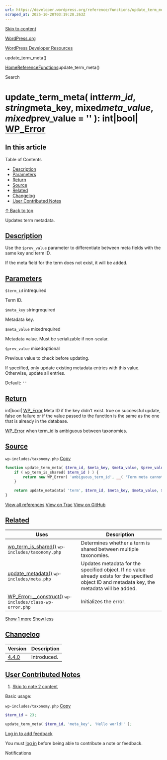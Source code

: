```yaml
---
url: https://developer.wordpress.org/reference/functions/update_term_meta
scraped_at: 2025-10-20T03:19:28.263Z
---
```


[Skip to content](https://developer.wordpress.org/reference/functions/update_term_meta/#wp--skip-link--target)

[WordPress.org](https://wordpress.org/)

[WordPress Developer Resources](https://developer.wordpress.org/)

update\_term\_meta()


[Home](https://developer.wordpress.org/)[Reference](https://developer.wordpress.org/reference/)[Functions](https://developer.wordpress.org/reference/functions/)update\_term\_meta()

Search

# update\_term\_meta( int$term\_id, string$meta\_key, mixed$meta\_value, mixed$prev\_value = '' ): int\|bool\| [WP\_Error](https://developer.wordpress.org/reference/classes/wp_error/)

## In this article

Table of Contents

- [Description](https://developer.wordpress.org/reference/functions/update_term_meta/#description)
- [Parameters](https://developer.wordpress.org/reference/functions/update_term_meta/#parameters)
- [Return](https://developer.wordpress.org/reference/functions/update_term_meta/#return)
- [Source](https://developer.wordpress.org/reference/functions/update_term_meta/#source)
- [Related](https://developer.wordpress.org/reference/functions/update_term_meta/#related)
- [Changelog](https://developer.wordpress.org/reference/functions/update_term_meta/#changelog)
- [User Contributed Notes](https://developer.wordpress.org/reference/functions/update_term_meta/#user-contributed-notes)

[↑ Back to top](https://developer.wordpress.org/reference/functions/update_term_meta/#wp--skip-link--target)

Updates term metadata.

## [Description](https://developer.wordpress.org/reference/functions/update_term_meta/\#description)

Use the `$prev_value` parameter to differentiate between meta fields with the same key and term ID.

If the meta field for the term does not exist, it will be added.

## [Parameters](https://developer.wordpress.org/reference/functions/update_term_meta/\#parameters)

`$term_id` intrequired

Term ID.

`$meta_key` stringrequired

Metadata key.

`$meta_value` mixedrequired

Metadata value. Must be serializable if non-scalar.

`$prev_value` mixedoptional

Previous value to check before updating.

If specified, only update existing metadata entries with this value. Otherwise, update all entries.

Default: `''`

## [Return](https://developer.wordpress.org/reference/functions/update_term_meta/\#return)

int\|bool\| [WP\_Error](https://developer.wordpress.org/reference/classes/wp_error/) Meta ID if the key didn’t exist. true on successful update, false on failure or if the value passed to the function is the same as the one that is already in the database.

[WP\_Error](https://developer.wordpress.org/reference/classes/wp_error/) when term\_id is ambiguous between taxonomies.

## [Source](https://developer.wordpress.org/reference/functions/update_term_meta/\#source)

`wp-includes/taxonomy.php`
[Copy](https://developer.wordpress.org/reference/functions/update_term_meta/#)

```php
function update_term_meta( $term_id, $meta_key, $meta_value, $prev_value = '' ) {
	if ( wp_term_is_shared( $term_id ) ) {
		return new WP_Error( 'ambiguous_term_id', __( 'Term meta cannot be added to terms that are shared between taxonomies.' ), $term_id );
	}

	return update_metadata( 'term', $term_id, $meta_key, $meta_value, $prev_value );
}

```

[View all references](https://developer.wordpress.org/reference/files/wp-includes/taxonomy.php/) [View on Trac](https://core.trac.wordpress.org/browser/tags/6.8.3/src/wp-includes/taxonomy.php#L1471) [View on GitHub](https://github.com/WordPress/wordpress-develop/blob/6.8.3/src/wp-includes/taxonomy.php#L1471-L1477)

## [Related](https://developer.wordpress.org/reference/functions/update_term_meta/\#related)

| Uses | Description |
| --- | --- |
| [wp\_term\_is\_shared()](https://developer.wordpress.org/reference/functions/wp_term_is_shared/) `wp-includes/taxonomy.php` | Determines whether a term is shared between multiple taxonomies. |
| [update\_metadata()](https://developer.wordpress.org/reference/functions/update_metadata/) `wp-includes/meta.php` | Updates metadata for the specified object. If no value already exists for the specified object ID and metadata key, the metadata will be added. |
| [WP\_Error::\_\_construct()](https://developer.wordpress.org/reference/classes/wp_error/__construct/) `wp-includes/class-wp-error.php` | Initializes the error. |

[Show 1 more](https://developer.wordpress.org/reference/functions/update_term_meta/#) [Show less](https://developer.wordpress.org/reference/functions/update_term_meta/#)

## [Changelog](https://developer.wordpress.org/reference/functions/update_term_meta/\#changelog)

| Version | Description |
| --- | --- |
| [4.4.0](https://developer.wordpress.org/reference/since/4.4.0/) | Introduced. |

## [User Contributed Notes](https://developer.wordpress.org/reference/functions/update_term_meta/\#user-contributed-notes)

1. [Skip to note 2 content](https://developer.wordpress.org/reference/functions/update_term_meta/#comment-content-5619)



Basic usage:





`wp-includes/taxonomy.php`
[Copy](https://developer.wordpress.org/reference/functions/update_term_meta/#)




```php
$term_id = 23;

update_term_meta( $term_id, 'meta_key', 'Hello world!' );
```







[Log in to add feedback](https://login.wordpress.org/?redirect_to=https%3A%2F%2Fdeveloper.wordpress.org%2Freference%2Ffunctions%2Fupdate_term_meta%2F%3Freplytocom%3D5619%23feedback-editor-5619)


You must [log in](https://login.wordpress.org/?redirect_to=https%3A%2F%2Fdeveloper.wordpress.org%2Freference%2Ffunctions%2Fupdate_term_meta%2F) before being able to contribute a note or feedback.

Notifications
